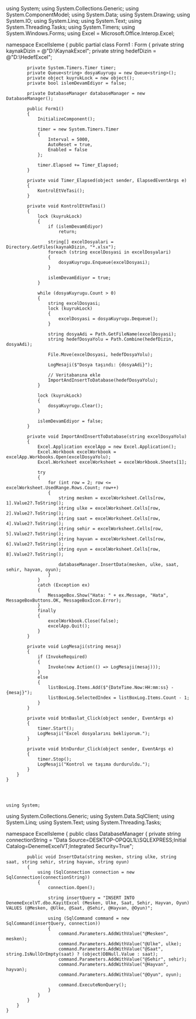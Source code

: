 using System;
using System.Collections.Generic;
using System.ComponentModel;
using System.Data;
using System.Drawing;
using System.IO;
using System.Linq;
using System.Text;
using System.Threading.Tasks;
using System.Timers;
using System.Windows.Forms;
using Excel = Microsoft.Office.Interop.Excel;

namespace ExcelIsleme
{
        public partial class Form1 : Form
        {
            private string kaynakDizin = @"D:\KaynakExcel";
            private string hedefDizin = @"D:\HedefExcel";

            private System.Timers.Timer timer;
            private Queue<string> dosyaKuyrugu = new Queue<string>();
            private object kuyrukLock = new object();
            private bool islemDevamEdiyor = false;

            private DatabaseManager databaseManager = new DatabaseManager();

            public Form1()
            {
                InitializeComponent();

                timer = new System.Timers.Timer
                {
                    Interval = 5000,
                    AutoReset = true,
                    Enabled = false
                };

                timer.Elapsed += Timer_Elapsed;
            }

            private void Timer_Elapsed(object sender, ElapsedEventArgs e)
            {
                KontrolEtVeTasi();
            }

            private void KontrolEtVeTasi()
            {
                lock (kuyrukLock)
                {
                    if (islemDevamEdiyor)
                        return;

                    string[] excelDosyalari = Directory.GetFiles(kaynakDizin, "*.xlsx");
                    foreach (string excelDosyasi in excelDosyalari)
                    {
                        dosyaKuyrugu.Enqueue(excelDosyasi);
                    }

                    islemDevamEdiyor = true;
                }

                while (dosyaKuyrugu.Count > 0)
                {
                    string excelDosyasi;
                    lock (kuyrukLock)
                    {
                        excelDosyasi = dosyaKuyrugu.Dequeue();
                    }

                    string dosyaAdi = Path.GetFileName(excelDosyasi);
                    string hedefDosyaYolu = Path.Combine(hedefDizin, dosyaAdi);

                    File.Move(excelDosyasi, hedefDosyaYolu);

                    LogMesaji($"Dosya taşındı: {dosyaAdi}");

                    // Veritabanına ekle
                    ImportAndInsertToDatabase(hedefDosyaYolu);
                }

                lock (kuyrukLock)
                {
                    dosyaKuyrugu.Clear();
                }

                islemDevamEdiyor = false;
            }

            private void ImportAndInsertToDatabase(string excelDosyaYolu)
            {
                Excel.Application excelApp = new Excel.Application();
                Excel.Workbook excelWorkbook = excelApp.Workbooks.Open(excelDosyaYolu);
                Excel.Worksheet excelWorksheet = excelWorkbook.Sheets[1];

                try
                {
                    for (int row = 2; row <= excelWorksheet.UsedRange.Rows.Count; row++)
                    {
                        string mesken = excelWorksheet.Cells[row, 1].Value2?.ToString();
                        string ulke = excelWorksheet.Cells[row, 2].Value2?.ToString();
                        string saat = excelWorksheet.Cells[row, 4].Value2?.ToString();
                        string sehir = excelWorksheet.Cells[row, 5].Value2?.ToString();
                        string hayvan = excelWorksheet.Cells[row, 6].Value2?.ToString();
                        string oyun = excelWorksheet.Cells[row, 8].Value2?.ToString();

                        databaseManager.InsertData(mesken, ulke, saat, sehir, hayvan, oyun);
                    }
                }
                catch (Exception ex)
                {
                    MessageBox.Show("Hata: " + ex.Message, "Hata", MessageBoxButtons.OK, MessageBoxIcon.Error);
                }
                finally
                {
                    excelWorkbook.Close(false);
                    excelApp.Quit();
                }
            }

            private void LogMesaji(string mesaj)
            {
                if (InvokeRequired)
                {
                    Invoke(new Action(() => LogMesaji(mesaj)));
                }
                else
                {
                    listBoxLog.Items.Add($"{DateTime.Now:HH:mm:ss} - {mesaj}");
                    listBoxLog.SelectedIndex = listBoxLog.Items.Count - 1;
                }
            }

            private void btnBaslat_Click(object sender, EventArgs e)
            {
                timer.Start();
                LogMesaji("Excel dosyalarını bekliyorum.");
            }
            
            private void btnDurdur_Click(object sender, EventArgs e)
            {
                timer.Stop();
                LogMesaji("Kontrol ve taşıma durduruldu.");
            }
        }
    }




    using System;
using System.Collections.Generic;
using System.Data.SqlClient;
using System.Linq;
using System.Text;
using System.Threading.Tasks;

namespace ExcelIsleme
{
        public class DatabaseManager
        {
            private string connectionString = "Data Source=DESKTOP-OPQQL1L\\SQLEXPRESS;Initial Catalog=DenemeExcelVT;Integrated Security=True";

            public void InsertData(string mesken, string ulke, string saat, string sehir, string hayvan, string oyun)
            {
                using (SqlConnection connection = new SqlConnection(connectionString))
                {
                    connection.Open();

                    string insertQuery = "INSERT INTO DenemeExcelVT.dbo.KayitExcel (Mesken, Ulke, Saat, Sehir, Hayvan, Oyun) VALUES (@Mesken, @Ulke, @Saat, @Sehir, @Hayvan, @Oyun)";

                    using (SqlCommand command = new SqlCommand(insertQuery, connection))
                    {
                        command.Parameters.AddWithValue("@Mesken", mesken);
                        command.Parameters.AddWithValue("@Ulke", ulke);
                        command.Parameters.AddWithValue("@Saat", string.IsNullOrEmpty(saat) ? (object)DBNull.Value : saat);
                        command.Parameters.AddWithValue("@Sehir", sehir);
                        command.Parameters.AddWithValue("@Hayvan", hayvan);
                        command.Parameters.AddWithValue("@Oyun", oyun);

                        command.ExecuteNonQuery();
                    }
                }
            }
        }
    }
